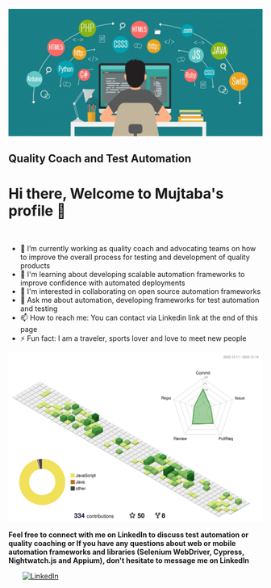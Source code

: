 ![](./images/header.png)

## Quality Coach and Test Automation 

# Hi there, Welcome to Mujtaba's profile 👋

<br>


- 🔭 I’m currently working as quality coach and advocating teams on how to improve the overall process for testing and development of quality products
- 🌱 I'm learning about developing scalable automation frameworks to improve confidence with automated deployments
- 👯 I'm interested in collaborating on open source automation frameworks
- 💬 Ask me about automation, developing frameworks for test automation and testing
- 📫 How to reach me: You can contact via Linkedin link at the end of this page
- ⚡ Fun fact: I am a traveler, sports lover and love to meet new people

![My Contributions](./profile-3d-contrib/profile-green-animate.svg)
<br>

<b>Feel free to connect with me on LinkedIn to discuss test automation or quality coaching or If you have any questions about web or mobile automation frameworks and libraries (Selenium WebDriver, Cypress, Nightwatch.js and Appium), don't hesitate to message me on LinkedIn</b>

&nbsp; &nbsp; &nbsp; &nbsp;[![LinkedIn](https://github.com/mujjazi/mujjazi/blob/master/link.ico)](https://www.linkedin.com/in/mujtabamehdi9) 

